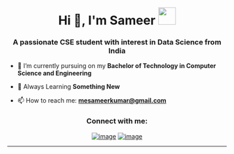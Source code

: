 <h1 align="center">Hi 👋, I'm Sameer <img height="40" src="https://emoji.gg/assets/emoji/7333-parrotdance.gif"></h1>
<h3 align="center">A passionate CSE student with interest in Data Science  from India</h3>

- 🔭 I’m currently pursuing on my **Bachelor of Technology in Computer Science and Engineering**

- 🌱 Always Learning **Something New**

- 📫 How to reach me: **mesameerkumar@gmail.com**


<h3 align="center">Connect with me:</h3>
<div align="center">

[![image](https://img.shields.io/badge/LinkedIn-0077B5?style=for-the-badge&logo=linkedin&logoColor=white)](https://www.linkedin.com/in/sameer-kumar-275796204/)
[![image](https://img.shields.io/badge/Gmail-D14836?style=for-the-badge&logo=gmail&logoColor=white)](mailto:mesameerkumar@gmail.com)
  
</div>


------

